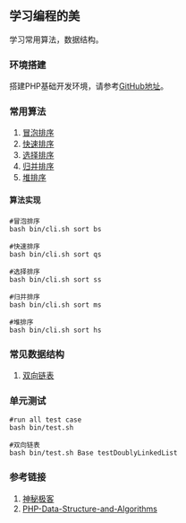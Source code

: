 ## 学习编程的美
学习常用算法，数据结构。

### 环境搭建
搭建PHP基础开发环境，请参考[GitHub地址](https://github.com/geekwho11/docker.xbc.me)。

### 常用算法
1. [冒泡排序](./app/business/Algorithm/Sort/BubbleSort.php)
2. [快速排序](./app/business/Algorithm/Sort/QuickSort.php)
3. [选择排序](./app/business/Algorithm/Sort/SelectSort.php)
4. [归并排序](./app/business/Algorithm/Sort/MergeSort.php)
5. [堆排序](./app/business/Algorithm/Sort/HeapSort.php)

#### 算法实现
```
#冒泡排序
bash bin/cli.sh sort bs

#快速排序
bash bin/cli.sh sort qs

#选择排序
bash bin/cli.sh sort ss

#归并排序
bash bin/cli.sh sort ms

#堆排序
bash bin/cli.sh sort hs
```

### 常见数据结构
1. [双向链表](./app/business/DataStructrue/LinkedList/DoublyLinkedList.php)

### 单元测试
```
#run all test case
bash bin/test.sh

#双向链表
bash bin/test.sh Base testDoublyLinkedList
```

### 参考链接
1. [神秘极客](https://xbc.me/)
2. [PHP-Data-Structure-and-Algorithms](https://github.com/mirahman/PHP-Data-Structure-and-Algorithms)

